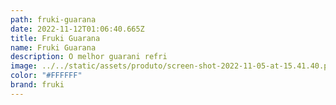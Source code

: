 ```yaml
---
path: fruki-guarana
date: 2022-11-12T01:06:40.665Z
title: Fruki Guarana
name: Fruki Guarana
description: O melhor guarani refri
image: ../../static/assets/produto/screen-shot-2022-11-05-at-15.41.40.png
color: "#FFFFFF"
brand: fruki
---
```

